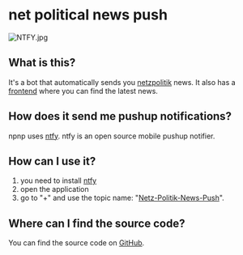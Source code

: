 # net political news push

![NTFY.jpg](../static/assets/images/NTFY.jpg)

## What is this?

It's a bot that automatically sends you [netzpolitik](https://netzpolitik.org/) news.
It also has a [frontend](https://news.frieda-univers.me) where you can find the latest news.

## How does it send me pushup notifications?

npnp uses [ntfy](https://ntfy.sh). ntfy is an open source mobile pushup notifier.

## How can I use it?

1. you need to install [ntfy](https://ntfy.sh)
2. open the application
3. go to "+" and use the topic name: "[Netz-Politik-News-Push](https://ntfy.sh/Netz-Politik-News-Push)".

## Where can I find the source code?

You can find the source code on [GitHub](https://github.com/Frieder21/Netz-Politk-Push).
